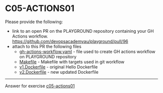 # C05-ACTIONS01

Please provide the following:

- link to an open PR on the PLAYGROUND repository containing your GH Actions workflow.
https://github.com/devopsacademyau/playground/pull/96
- attach to this PR the following files
  - [gh-actions-workflow.yaml](raghunadh-c05actions-02.yaml) - file used to create GH actions workflow on PLAYGROUND repository
  - [Makefile](Makefile) - Makefile with targets used in git workflow
  - [v1.Dockerfile](v1.Dockerfile) - original Hello <name> Dockerfile
  - [v2.Dockerfile](v2.Dockerfile) - new updated Dockerfile



<!-- Don't change anything below this point-->
<!-- Before commiting, remove both commented lines--> 
***
Answer for exercise [c05-actions01](https://github.com/devopsacademyau/academy/blob/b5dbe6a3266facbde88e657573d1fa946150b51f/classes/05class/exercises/c05-actions02/README.md)
